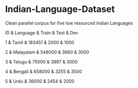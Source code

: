 # Indian-Language-Dataset
Clean parallel corpus for five low resourced Indian Languages

ID & Language &  Train  & Test & Dev    

1  & Tamil      & 183451  & 2000 & 1000    

2  & Malayalam  & 548000  & 3660  & 3000   

3  & Telugu     & 75000   & 3897 & 3000    

4  & Bengali    & 658000  & 3255 & 3500    

5  & Urdu       & 36000   & 2454 & 2000   

